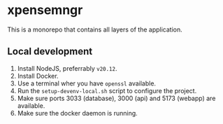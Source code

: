 # xpensemngr

This is a monorepo that contains all layers of the application.

## Local development

1. Install NodeJS, preferrably `v20.12`.
1. Install Docker.
1. Use a terminal wher you have `openssl` available.
1. Run the `setup-devenv-local.sh` script to configure the project.
1. Make sure ports 3033 (database), 3000 (api) and 5173 (webapp) are available.
1. Make sure the docker daemon is running.
